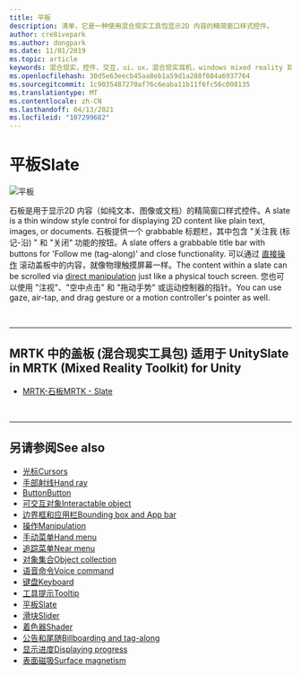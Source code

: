 ```yaml
---
title: 平板
description: 清单，它是一种使用混合现实工具包显示2D 内容的精简窗口样式控件。
author: cre8ivepark
ms.author: dongpark
ms.date: 11/01/2019
ms.topic: article
keywords: 混合现实，控件，交互，ui，ux，混合现实耳机，windows mixed reality 耳机，虚拟现实耳机，HoloLens，石板，MRTK，混合现实工具包
ms.openlocfilehash: 30d5e63eecb45aa8eb1a59d1a288f084a6937764
ms.sourcegitcommit: 1c9035487270af76c6eaba11b11f6fc56c008135
ms.translationtype: MT
ms.contentlocale: zh-CN
ms.lasthandoff: 04/13/2021
ms.locfileid: "107299682"
---
```

# <a name="slate"></a><span data-ttu-id="f1499-104">平板</span><span class="sxs-lookup"><span data-stu-id="f1499-104">Slate</span></span>

![平板](images/UX_Hero_Slate.jpg)

<span data-ttu-id="f1499-106">石板是用于显示2D 内容（如纯文本、图像或文档）的精简窗口样式控件。</span><span class="sxs-lookup"><span data-stu-id="f1499-106">A slate is a thin window style control for displaying 2D content like plain text, images, or documents.</span></span> <span data-ttu-id="f1499-107">石板提供一个 grabbable 标题栏，其中包含 "关注我 (标记-沿) " 和 "关闭" 功能的按钮。</span><span class="sxs-lookup"><span data-stu-id="f1499-107">A slate offers a grabbable title bar with buttons for 'Follow me (tag-along)' and close functionality.</span></span> <span data-ttu-id="f1499-108">可以通过 [直接操作](direct-manipulation.md#2d-slate-interaction) 滚动盖板中的内容，就像物理触摸屏幕一样。</span><span class="sxs-lookup"><span data-stu-id="f1499-108">The content within a slate can be scrolled via [direct manipulation](direct-manipulation.md#2d-slate-interaction) just like a physical touch screen.</span></span> <span data-ttu-id="f1499-109">您也可以使用 "注视"、"空中点击" 和 "拖动手势" 或运动控制器的指针。</span><span class="sxs-lookup"><span data-stu-id="f1499-109">You can use gaze, air-tap, and drag gesture or a motion controller's pointer as well.</span></span>

<br>

---

## <a name="slate-in-mrtk-mixed-reality-toolkit-for-unity"></a><span data-ttu-id="f1499-110">MRTK 中的盖板 (混合现实工具包) 适用于 Unity</span><span class="sxs-lookup"><span data-stu-id="f1499-110">Slate in MRTK (Mixed Reality Toolkit) for Unity</span></span>

* [<span data-ttu-id="f1499-111">MRTK-石板</span><span class="sxs-lookup"><span data-stu-id="f1499-111">MRTK - Slate</span></span>](https://docs.microsoft.com/windows/mixed-reality/mrtk-unity/features/ux-building-blocks/slate)

<br>

---

## <a name="see-also"></a><span data-ttu-id="f1499-112">另请参阅</span><span class="sxs-lookup"><span data-stu-id="f1499-112">See also</span></span>

* [<span data-ttu-id="f1499-113">光标</span><span class="sxs-lookup"><span data-stu-id="f1499-113">Cursors</span></span>](cursors.md)
* [<span data-ttu-id="f1499-114">手部射线</span><span class="sxs-lookup"><span data-stu-id="f1499-114">Hand ray</span></span>](point-and-commit.md)
* [<span data-ttu-id="f1499-115">Button</span><span class="sxs-lookup"><span data-stu-id="f1499-115">Button</span></span>](button.md)
* [<span data-ttu-id="f1499-116">可交互对象</span><span class="sxs-lookup"><span data-stu-id="f1499-116">Interactable object</span></span>](interactable-object.md)
* [<span data-ttu-id="f1499-117">边界框和应用栏</span><span class="sxs-lookup"><span data-stu-id="f1499-117">Bounding box and App bar</span></span>](app-bar-and-bounding-box.md)
* [<span data-ttu-id="f1499-118">操作</span><span class="sxs-lookup"><span data-stu-id="f1499-118">Manipulation</span></span>](direct-manipulation.md)
* [<span data-ttu-id="f1499-119">手动菜单</span><span class="sxs-lookup"><span data-stu-id="f1499-119">Hand menu</span></span>](hand-menu.md)
* [<span data-ttu-id="f1499-120">追踪菜单</span><span class="sxs-lookup"><span data-stu-id="f1499-120">Near menu</span></span>](near-menu.md)
* [<span data-ttu-id="f1499-121">对象集合</span><span class="sxs-lookup"><span data-stu-id="f1499-121">Object collection</span></span>](object-collection.md)
* [<span data-ttu-id="f1499-122">语音命令</span><span class="sxs-lookup"><span data-stu-id="f1499-122">Voice command</span></span>](voice-input.md)
* [<span data-ttu-id="f1499-123">键盘</span><span class="sxs-lookup"><span data-stu-id="f1499-123">Keyboard</span></span>](keyboard.md)
* [<span data-ttu-id="f1499-124">工具提示</span><span class="sxs-lookup"><span data-stu-id="f1499-124">Tooltip</span></span>](tooltip.md)
* [<span data-ttu-id="f1499-125">平板</span><span class="sxs-lookup"><span data-stu-id="f1499-125">Slate</span></span>](slate.md)
* [<span data-ttu-id="f1499-126">滑块</span><span class="sxs-lookup"><span data-stu-id="f1499-126">Slider</span></span>](slider.md)
* [<span data-ttu-id="f1499-127">着色器</span><span class="sxs-lookup"><span data-stu-id="f1499-127">Shader</span></span>](shader.md)
* [<span data-ttu-id="f1499-128">公告和尾随</span><span class="sxs-lookup"><span data-stu-id="f1499-128">Billboarding and tag-along</span></span>](billboarding-and-tag-along.md)
* [<span data-ttu-id="f1499-129">显示进度</span><span class="sxs-lookup"><span data-stu-id="f1499-129">Displaying progress</span></span>](progress.md)
* [<span data-ttu-id="f1499-130">表面磁吸</span><span class="sxs-lookup"><span data-stu-id="f1499-130">Surface magnetism</span></span>](surface-magnetism.md)
